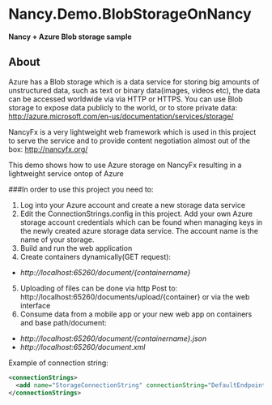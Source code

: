 # Nancy.Demo.BlobStorageOnNancy

**Nancy + Azure Blob storage sample**

## About
Azure has a Blob storage which is a data service for storing big amounts of unstructured data,
such as text or binary data(images, videos etc), the data can be accessed worldwide via via HTTP or HTTPS.
You can use Blob storage to expose data publicly to the world, or to store private data:
http://azure.microsoft.com/en-us/documentation/services/storage/

NancyFx is a very lightweight web framework which is used in this project to serve the service
and to provide content negotiation almost out of the box:
http://nancyfx.org/

This demo shows how to use Azure storage on NancyFx resulting in a lightweight service ontop of Azure

###In order to use this project you need to:
1. Log into your Azure account and create a new storage data service
2. Edit the ConnectionStrings.config in this project. Add your own Azure storage account
credentials which can be found when managing keys in the newly created azure storage data service. 
The account name is the name of your storage.
3. Build and run the web application
4. Create containers dynamically(GET request):
  - *http://localhost:65260/document/{containername}*
5. Uploading of files can be done via http Post to:
http://localhost:65260/documents/upload/{container} or via the web interface
6. Consume data from a mobile app or your new web app on containers and base path/document:
  - *http://localhost:65260/document/{containername}.json*
  - *http://localhost:65260/document.xml*

Example of connection string: 
```xml
<connectionStrings>
  <add name="StorageConnectionString" connectionString="DefaultEndpointsProtocol=https;AccountName=storagesample;AccountKey=KWPLd0r[...]DHptbeIHy5l/Yhg==" />
</connectionStrings>
```





